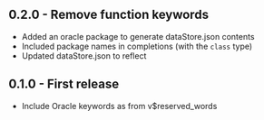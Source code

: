 ## 0.2.0 - Remove function keywords

* Added an oracle package to generate dataStore.json contents
* Included package names in completions (with the `class` type)
* Updated dataStore.json to reflect

## 0.1.0 - First release

* Include Oracle keywords as from v$reserved_words
